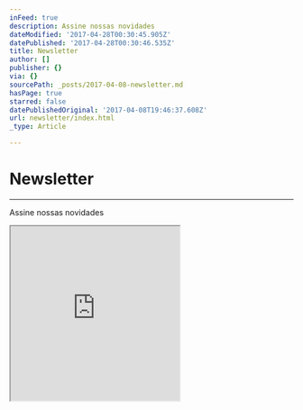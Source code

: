 ```yaml
---
inFeed: true
description: Assine nossas novidades
dateModified: '2017-04-28T00:30:45.905Z'
datePublished: '2017-04-28T00:30:46.535Z'
title: Newsletter
author: []
publisher: {}
via: {}
sourcePath: _posts/2017-04-08-newsletter.md
hasPage: true
starred: false
datePublishedOriginal: '2017-04-08T19:46:37.608Z'
url: newsletter/index.html
_type: Article

---
```

# Newsletter

---

Assine nossas novidades

<iframe src="https://the-grid.github.io/ed-userhtml/?g=eJwlzTEOAiEQQNHeU0zmALDGwgYovIUlwiAksEMGyMbbG93yNf9fTEniG8GQYFHrtGqtJZEPPlL7qObXLEHtNHViafqKcJQ4s8X7tiFkKu88Ld5--IceLJHE4obOdPfkJfASPgYJRKYBO08Yq3eWCed6KKO7M_qU-wIoizGw" height="310" style=""></iframe>